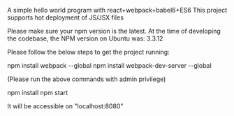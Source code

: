 A simple hello world program with react+webpack+babel6+ES6
This project supports hot deployment of JS/JSX files

Please make sure your npm version is the latest. At the time of developing the codebase, the NPM version on Ubuntu was: 3.3.12

Please follow the below steps to get the project running:

npm install webpack --global
npm install webpack-dev-server --global

(Please run the above commands with admin privilege)

npm install
npm start

It will be accessible on "localhost:8080"

